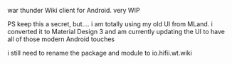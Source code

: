 war thunder Wiki client for Android. very WIP

PS keep this a secret, but.... i am totally using my old UI from MLand. i converted it to Material
Design 3 and am currently updating the UI to have all of those modern Android touches

i still need to rename the package and module to io.hifii.wt.wiki
